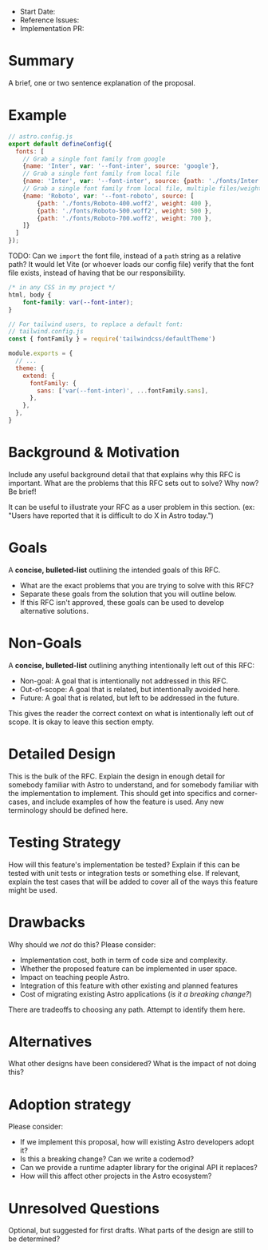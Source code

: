 - Start Date: <!-- today's date, YYYY-MM-DD -->
- Reference Issues: <!-- related issues, otherwise leave empty -->
- Implementation PR: <!-- leave empty -->

# Summary

A brief, one or two sentence explanation of the proposal.

# Example


```js
// astro.config.js
export default defineConfig({
  fonts: [
    // Grab a single font family from google
    {name: 'Inter', var: '--font-inter', source: 'google'},
    // Grab a single font family from local file
    {name: 'Inter', var: '--font-inter', source: {path: './fonts/Inter.woff2' }},
    // Grab a single font family from local file, multiple files/weights 
    {name: 'Roboto', var: '--font-roboto', source: [
        {path: './fonts/Roboto-400.woff2', weight: 400 },
        {path: './fonts/Roboto-500.woff2', weight: 500 },
        {path: './fonts/Roboto-700.woff2', weight: 700 },
    ]}
  ]
});
```

TODO: Can we `import` the font file, instead of a `path` string as a relative path?
It would let Vite (or whoever loads our config file) verify that the font file exists,
instead of having that be our responsibility.

```css
/* in any CSS in my project */
html, body {
    font-family: var(--font-inter);
}
```

```js
// For tailwind users, to replace a default font:
// tailwind.config.js
const { fontFamily } = require('tailwindcss/defaultTheme')

module.exports = {
  // ...
  theme: {
    extend: {
      fontFamily: {
        sans: ['var(--font-inter)', ...fontFamily.sans],
      },
    },
  },
}
```


# Background & Motivation

Include any useful background detail that that explains why this RFC is important.
What are the problems that this RFC sets out to solve? Why now? Be brief!

It can be useful to illustrate your RFC as a user problem in this section.
(ex: "Users have reported that it is difficult to do X in Astro today.")

# Goals

A **concise, bulleted-list** outlining the intended goals of this RFC. 

- What are the exact problems that you are trying to solve with this RFC?
- Separate these goals from the solution that you will outline below.
- If this RFC isn't approved, these goals can be used to develop alternative solutions.

# Non-Goals 

A **concise, bulleted-list** outlining anything intentionally left out of this RFC:

- Non-goal: A goal that is intentionally not addressed in this RFC.
- Out-of-scope: A goal that is related, but intentionally avoided here.
- Future: A goal that is related, but left to be addressed in the future.

This gives the reader the correct context on what is intentionally left out of scope.
It is okay to leave this section empty.

# Detailed Design

This is the bulk of the RFC. Explain the design in enough detail for somebody
familiar with Astro to understand, and for somebody familiar with the
implementation to implement. This should get into specifics and corner-cases,
and include examples of how the feature is used. Any new terminology should be
defined here.

# Testing Strategy

How will this feature's implementation be tested? Explain if this can be tested with
unit tests or integration tests or something else. If relevant, explain the test
cases that will be added to cover all of the ways this feature might be used.

# Drawbacks

Why should we *not* do this? Please consider:

- Implementation cost, both in term of code size and complexity.
- Whether the proposed feature can be implemented in user space.
- Impact on teaching people Astro.
- Integration of this feature with other existing and planned features
- Cost of migrating existing Astro applications (_is it a breaking change?_)

There are tradeoffs to choosing any path. Attempt to identify them here.

# Alternatives

What other designs have been considered? What is the impact of not doing this?

# Adoption strategy

Please consider:

- If we implement this proposal, how will existing Astro developers adopt it?
- Is this a breaking change? Can we write a codemod?
- Can we provide a runtime adapter library for the original API it replaces?
- How will this affect other projects in the Astro ecosystem?

# Unresolved Questions

Optional, but suggested for first drafts.
What parts of the design are still to be determined?
